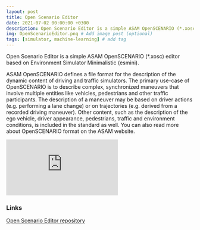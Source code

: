 ```yaml
---
layout: post
title: Open Scenario Editor
date: 2021-07-02 00:00:00 +0300
description: Open Scenario Editor is a simple ASAM OpenSCENARIO (*.xosc) editor based on Environment Simulator Minimalistic (esmini).
img: OpenScenarioEditor.png # Add image post (optional)
tags: [simulator, machine-learning] # add tag
---
```


Open Scenario Editor is a simple ASAM OpenSCENARIO (*.xosc) editor based on Environment Simulator Minimalistic (esmini).

ASAM OpenSCENARIO defines a file format for the description of the dynamic content of driving and traffic simulators. The primary use-case of OpenSCENARIO is to describe complex, synchronized maneuvers that involve multiple entities like vehicles, pedestrians and other traffic participants. The description of a maneuver may be based on driver actions (e.g. performing a lane change) or on trajectories (e.g. derived from a recorded driving maneuver). Other content, such as the description of the ego vehicle, driver appearance, pedestrians, traffic and environment conditions, is included in the standard as well. You can also read more about OpenSCENARIO format on the ASAM website.

<iframe  src="https://www.youtube.com/embed/XvoPWt66IqI" title="YouTube video player" frameborder="0" allow="accelerometer; autoplay; clipboard-write; encrypted-media; gyroscope; picture-in-picture" allowfullscreen></iframe>

### Links
 
[Open Scenario Editor repository](https://github.com/ebadi/OpenScenarioEditor)
